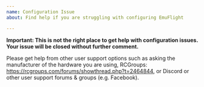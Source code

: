 ```yaml
---
name: Configuration Issue
about: Find help if you are struggling with configuring EmuFlight

---
```


**Important: This is not the right place to get help with configuration issues. Your issue will be closed without further comment.**

Please get help from other user support options such as asking the manufacturer of the hardware you are using, RCGroups: https://rcgroups.com/forums/showthread.php?t=2464844, or Discord  or other user support forums & groups (e.g. Facebook).
